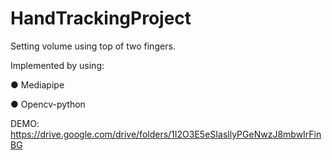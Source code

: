# HandTrackingProject
Setting volume using top of two fingers. 

Implemented by using: 

● Mediapipe

● Opencv-python

DEMO:  https://drive.google.com/drive/folders/1I2O3E5eSIasllyPGeNwzJ8mbwIrFinBG
